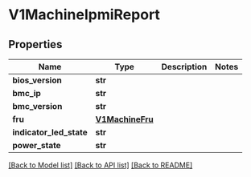 # V1MachineIpmiReport

## Properties
Name | Type | Description | Notes
------------ | ------------- | ------------- | -------------
**bios_version** | **str** |  | 
**bmc_ip** | **str** |  | 
**bmc_version** | **str** |  | 
**fru** | [**V1MachineFru**](V1MachineFru.md) |  | 
**indicator_led_state** | **str** |  | 
**power_state** | **str** |  | 

[[Back to Model list]](../README.md#documentation-for-models) [[Back to API list]](../README.md#documentation-for-api-endpoints) [[Back to README]](../README.md)



